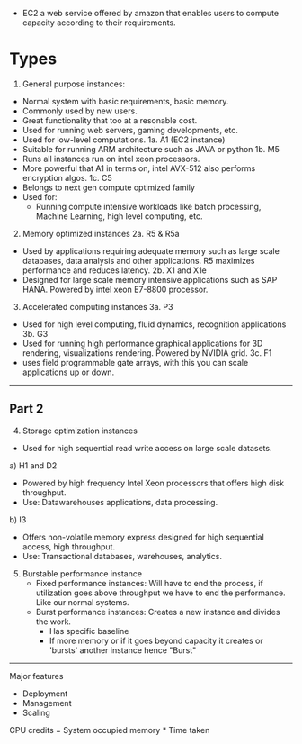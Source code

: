 - EC2 a web service offered by amazon that enables users to compute capacity according to their requirements.
# Types
1. General purpose instances:
- Normal system with basic requirements, basic memory.
- Commonly used by new users.
- Great functionality that too at a resonable cost.
- Used for running web servers, gaming developments, etc.
- Used for low-level computations.
1a. A1 (EC2 instance)
- Suitable for running ARM architecture such as JAVA or python
1b. M5
- Runs all instances run on intel xeon processors.
- More powerful that A1 in terms on, intel AVX-512 also performs encryption algos.
1c. C5
- Belongs to next gen compute optimized family
- Used for:
	- Running compute intensive workloads like batch processing, Machine Learning, high level computing, etc.
2. Memory optimized instances
2a. R5 & R5a
- Used by applications requiring adequate memory such as large scale databases, data analysis and other applications. R5 maximizes performance and reduces latency.
2b. X1 and X1e
- Designed for large scale memory intensive applications such as SAP HANA. Powered by intel xeon E7-8800 processor.

3. Accelerated computing instances
3a. P3
- Used for high level computing, fluid dynamics, recognition applications
3b. G3
- Used for running high performance graphical applications for 3D rendering, visualizations rendering. Powered by NVIDIA grid.
3c. F1
- uses field programmable gate arrays, with this you can scale applications up or down.

---
## Part 2

4. Storage optimization instances
- Used for high sequential read write access on large scale datasets.

a) H1 and D2
- Powered by high frequency Intel Xeon processors that offers high disk throughput.
- Use: Datawarehouses applications, data processing.

b) I3
- Offers non-volatile memory express designed for high sequential access, high throughput.
- Use: Transactional databases, warehouses, analytics.

5. Burstable performance instance
    - Fixed performance instances: Will have to end the process, if utilization goes above throughput we have to end the performance. Like our normal systems.
    - Burst performance instances: Creates a new instance and divides the work.
        - Has specific baseline
        - If more memory or if it goes beyond capacity it creates or 'bursts' another instance hence "Burst"

---

Major features
- Deployment
- Management
- Scaling

CPU credits =  System occupied memory * Time taken


